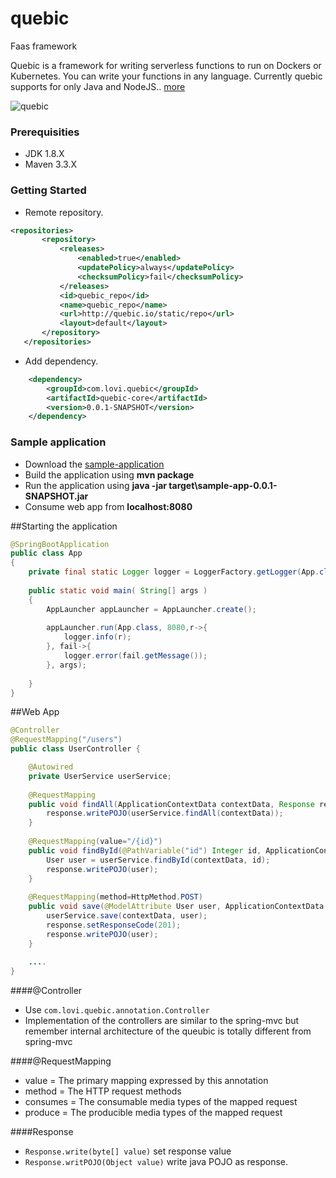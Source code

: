 # quebic
Faas framework

Quebic is a framework for writing serverless functions to run on Dockers or Kubernetes. You can write your functions in any language. Currently quebic supports for only Java and NodeJS.. [more](http://quebic.io/)

![quebic](https://github.com/quebic-source/quebic/blob/master/docs/quebic.png)

### Prerequisities
  * JDK 1.8.X
  * Maven 3.3.X

### Getting Started
 * Remote repository.
 
 ```xml
<repositories>
		<repository>
			<releases>
				<enabled>true</enabled>
				<updatePolicy>always</updatePolicy>
				<checksumPolicy>fail</checksumPolicy>
			</releases>
			<id>quebic_repo</id>
			<name>quebic_repo</name>
			<url>http://quebic.io/static/repo</url>
			<layout>default</layout>
		</repository>
	</repositories>
 ```
 
 * Add dependency.
 
```xml
	<dependency>
		<groupId>com.lovi.quebic</groupId>
		<artifactId>quebic-core</artifactId>
		<version>0.0.1-SNAPSHOT</version>
	</dependency>
```
 
### Sample application
 * Download the [sample-application](http://quebic.io/static/downloads/sample-app.zip)
 * Build the application using **mvn package**
 * Run the application using **java -jar target\sample-app-0.0.1-SNAPSHOT.jar**
 * Consume web app from **localhost:8080**

##Starting the application
```java
@SpringBootApplication
public class App 
{
	private final static Logger logger = LoggerFactory.getLogger(App.class);
    
    public static void main( String[] args )
    {
    	AppLauncher appLauncher = AppLauncher.create();
        
        appLauncher.run(App.class, 8080,r->{
        	logger.info(r);
        }, fail->{
        	logger.error(fail.getMessage());
        }, args);
        
    }
}
```

##Web App
```java
@Controller
@RequestMapping("/users")
public class UserController {

	@Autowired
	private UserService userService;
	
	@RequestMapping
	public void findAll(ApplicationContextData contextData, Response response) throws JsonParserException{
		response.writePOJO(userService.findAll(contextData));
	}
	
	@RequestMapping(value="/{id}")
	public void findById(@PathVariable("id") Integer id, ApplicationContextData contextData, Response response) throws JsonParserException{
		User user = userService.findById(contextData, id);
		response.writePOJO(user);
	}
	
	@RequestMapping(method=HttpMethod.POST)
	public void save(@ModelAttribute User user, ApplicationContextData contextData, Response response) throws JsonParserException{
		userService.save(contextData, user);
		response.setResponseCode(201);
		response.writePOJO(user);
	}
	
	....
}
```
####@Controller
* Use ```com.lovi.quebic.annotation.Controller```
* Implementation of the controllers are similar to the spring-mvc but remember internal architecture of the queubic is totally different from spring-mvc

####@RequestMapping
* value = The primary mapping expressed by this annotation
* method = The HTTP request methods
* consumes = The consumable media types of the mapped request
* produce = The producible media types of the mapped request

####Response
* ```Response.write(byte[] value)``` set response value
* ```Response.writPOJO(Object value)``` write java POJO as response.
